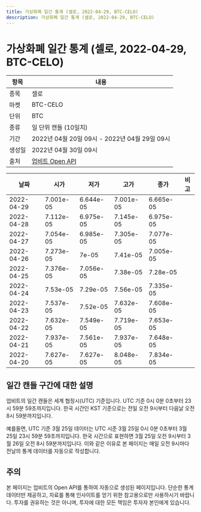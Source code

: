 ```yaml
---
title: 가상화폐 일간 통계 (셀로, 2022-04-29, BTC-CELO)
description: 가상화폐 일간 통계 (셀로, 2022-04-29, BTC-CELO)
---
```



가상화폐 일간 통계 (셀로, 2022-04-29, BTC-CELO)
===

|항목|내용|
|--|--|
|종목|셀로|
|마켓|BTC-CELO|
|단위|BTC|
|종류|일 단위 캔들 (10일치)|
|기간|2022년 04월 20일 09시 - 2022년 04월 29일 09시|
|생성일|2022년 04월 30일 09시|
|출처|[업비트 Open API](https://docs.upbit.com)|


|날짜|시가|저가|고가|종가|비고|
|--|--|--|--|--|--|
|2022-04-29|7.001e-05|6.644e-05|7.001e-05|6.665e-05|    |
|2022-04-28|7.112e-05|6.975e-05|7.145e-05|6.975e-05|    |
|2022-04-27|7.054e-05|6.985e-05|7.305e-05|7.077e-05|    |
|2022-04-26|7.273e-05|7e-05|7.41e-05|7.005e-05|    |
|2022-04-25|7.376e-05|7.056e-05|7.38e-05|7.28e-05|    |
|2022-04-24|7.53e-05|7.29e-05|7.56e-05|7.335e-05|    |
|2022-04-23|7.537e-05|7.52e-05|7.632e-05|7.608e-05|    |
|2022-04-22|7.632e-05|7.549e-05|7.719e-05|7.653e-05|    |
|2022-04-21|7.937e-05|7.561e-05|7.937e-05|7.648e-05|    |
|2022-04-20|7.627e-05|7.627e-05|8.048e-05|7.834e-05|    |


일간 캔들 구간에 대한 설명
---


업비트의 일간 캔들은 세계 협정시(UTC) 기준입니다. 
UTC 기준 0시 0분 0초부터 23시 59분 59초까지입니다. 
한국 시간인 KST 기준으로는 전일 오전 9시부터 다음날 오전 8시 59분까지입니다. 


예를들면, UTC 기준 3월 25일 데이터는 UTC 시준 3월 25일 0시 0분 0초부터 3월 25일 23시 59분 59초까지입니다. 
한국 시간으로 표현하면 3월 25일 오전 9시부터 3월 26일 오전 8시 59분까지입니다. 
이와 같은 이유로 본 페이지는 매일 오전 9시마다 전날의 통계 데이터를 자동으로 작성합니다. 


주의
---


본 페이지는 업비트의 Open API를 통하여 자동으로 생성된 페이지입니다. 
단순한 통계 데이터만 제공하고, 자료를 통해 인사이트를 얻기 위한 참고용으로만 사용하시기 바랍니다. 
투자를 권유하는 것은 아니며, 투자에 대한 모든 책임은 투자자 본인에게 있습니다. 
